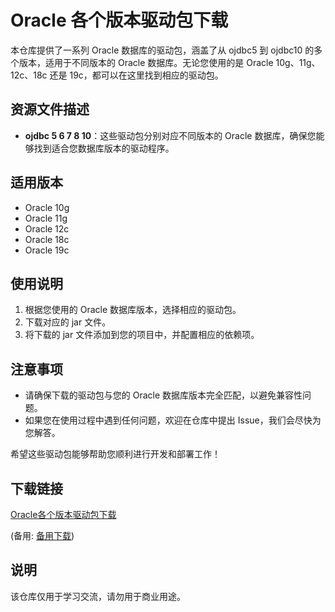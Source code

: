 # Oracle 各个版本驱动包下载

本仓库提供了一系列 Oracle 数据库的驱动包，涵盖了从 ojdbc5 到 ojdbc10 的多个版本，适用于不同版本的 Oracle 数据库。无论您使用的是 Oracle 10g、11g、12c、18c 还是 19c，都可以在这里找到相应的驱动包。

## 资源文件描述

- **ojdbc 5 6 7 8 10**：这些驱动包分别对应不同版本的 Oracle 数据库，确保您能够找到适合您数据库版本的驱动程序。

## 适用版本

- Oracle 10g
- Oracle 11g
- Oracle 12c
- Oracle 18c
- Oracle 19c

## 使用说明

1. 根据您使用的 Oracle 数据库版本，选择相应的驱动包。
2. 下载对应的 jar 文件。
3. 将下载的 jar 文件添加到您的项目中，并配置相应的依赖项。

## 注意事项

- 请确保下载的驱动包与您的 Oracle 数据库版本完全匹配，以避免兼容性问题。
- 如果您在使用过程中遇到任何问题，欢迎在仓库中提出 Issue，我们会尽快为您解答。

希望这些驱动包能够帮助您顺利进行开发和部署工作！

## 下载链接
[Oracle各个版本驱动包下载](https://pan.quark.cn/s/d7a8dabbb8e4) 

(备用: [备用下载](https://pan.baidu.com/s/1qKiWaw-N-CzNcNpU8Gp6mg?pwd=1234))

## 说明

该仓库仅用于学习交流，请勿用于商业用途。
